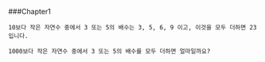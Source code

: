 ###Chapter1

    10보다 작은 자연수 중에서 3 또는 5의 배수는 3, 5, 6, 9 이고, 이것을 모두 더하면 23입니다.

    1000보다 작은 자연수 중에서 3 또는 5의 배수를 모두 더하면 얼마일까요?